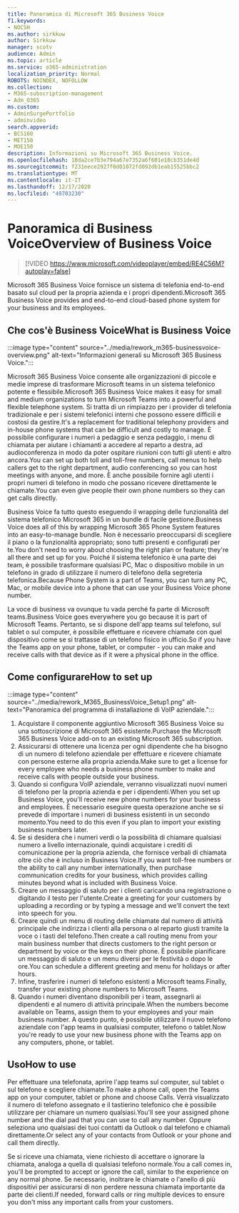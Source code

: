 ```yaml
---
title: Panoramica di Microsoft 365 Business Voice
f1.keywords:
- NOCSH
ms.author: sirkkuw
author: Sirkkuw
manager: scotv
audience: Admin
ms.topic: article
ms.service: o365-administration
localization_priority: Normal
ROBOTS: NOINDEX, NOFOLLOW
ms.collection:
- M365-subscription-management
- Adm_O365
ms.custom:
- AdminSurgePortfolio
- adminvideo
search.appverid:
- BCS160
- MET150
- MOE150
description: Informazioni su Microsoft 365 Business Voice.
ms.openlocfilehash: 18da2ce7b3e794a67e7352a6f601e18cb351de4d
ms.sourcegitcommit: f231eece2927f0d01072fd092db1eab15525bbc2
ms.translationtype: MT
ms.contentlocale: it-IT
ms.lasthandoff: 12/17/2020
ms.locfileid: "49703230"
---
```

# <a name="overview-of-business-voice"></a><span data-ttu-id="3450d-103">Panoramica di Business Voice</span><span class="sxs-lookup"><span data-stu-id="3450d-103">Overview of Business Voice</span></span>

> [!VIDEO https://www.microsoft.com/videoplayer/embed/RE4C56M?autoplay=false]

<span data-ttu-id="3450d-104">Microsoft 365 Business Voice fornisce un sistema di telefonia end-to-end basato sul cloud per la propria azienda e i propri dipendenti.</span><span class="sxs-lookup"><span data-stu-id="3450d-104">Microsoft 365 Business Voice provides and end-to-end cloud-based phone system for your business and its employees.</span></span>

## <a name="what-is-business-voice"></a><span data-ttu-id="3450d-105">Che cos'è Business Voice</span><span class="sxs-lookup"><span data-stu-id="3450d-105">What is Business Voice</span></span>

:::image type="content" source="../media/rework_m365-businessvoice-overview.png" alt-text="Informazioni generali su Microsoft 365 Business Voice.":::

<span data-ttu-id="3450d-107">Microsoft 365 Business Voice consente alle organizzazioni di piccole e medie imprese di trasformare Microsoft teams in un sistema telefonico potente e flessibile.</span><span class="sxs-lookup"><span data-stu-id="3450d-107">Microsoft 365 Business Voice makes it easy for small and medium organizations to turn Microsoft Teams into a powerful and flexible telephone system.</span></span> <span data-ttu-id="3450d-108">Si tratta di un rimpiazzo per i provider di telefonia tradizionale e per i sistemi telefonici interni che possono essere difficili e costosi da gestire.</span><span class="sxs-lookup"><span data-stu-id="3450d-108">It's a replacement for traditional telephony providers and in-house phone systems that can be difficult and costly to manage.</span></span> <span data-ttu-id="3450d-109">È possibile configurare i numeri a pedaggio e senza pedaggio, i menu di chiamata per aiutare i chiamanti a accedere al reparto a destra, ad audioconferenza in modo da poter ospitare riunioni con tutti gli utenti e altro ancora.</span><span class="sxs-lookup"><span data-stu-id="3450d-109">You can set up both toll and toll-free numbers, call menus to help callers get to the right department, audio conferencing so you can host meetings with anyone, and more.</span></span> <span data-ttu-id="3450d-110">È anche possibile fornire agli utenti i propri numeri di telefono in modo che possano ricevere direttamente le chiamate.</span><span class="sxs-lookup"><span data-stu-id="3450d-110">You can even give people their own phone numbers so they can get calls directly.</span></span>

<span data-ttu-id="3450d-111">Business Voice fa tutto questo eseguendo il wrapping delle funzionalità del sistema telefonico Microsoft 365 in un bundle di facile gestione.</span><span class="sxs-lookup"><span data-stu-id="3450d-111">Business Voice does all of this by wrapping Microsoft 365 Phone System features into an easy-to-manage bundle.</span></span> <span data-ttu-id="3450d-112">Non è necessario preoccuparsi di scegliere il piano o la funzionalità appropriato; sono tutti presenti e configurati per te.</span><span class="sxs-lookup"><span data-stu-id="3450d-112">You don't need to worry about choosing the right plan or feature; they're all there and set up for you.</span></span> <span data-ttu-id="3450d-113">Poiché il sistema telefonico è una parte dei team, è possibile trasformare qualsiasi PC, Mac o dispositivo mobile in un telefono in grado di utilizzare il numero di telefono della segreteria telefonica.</span><span class="sxs-lookup"><span data-stu-id="3450d-113">Because Phone System is a part of Teams, you can turn any PC, Mac, or mobile device into a phone that can use your Business Voice phone number.</span></span>

<span data-ttu-id="3450d-114">La voce di business va ovunque tu vada perché fa parte di Microsoft teams.</span><span class="sxs-lookup"><span data-stu-id="3450d-114">Business Voice goes everywhere you go because it is part of Microsoft Teams.</span></span> <span data-ttu-id="3450d-115">Pertanto, se si dispone dell'app teams sul telefono, sul tablet o sul computer, è possibile effettuare e ricevere chiamate con quel dispositivo come se si trattasse di un telefono fisico in ufficio.</span><span class="sxs-lookup"><span data-stu-id="3450d-115">So if you have the Teams app on your phone, tablet, or computer - you can make and receive calls with that device as if it were a physical phone in the office.</span></span>

## <a name="how-to-set-up"></a><span data-ttu-id="3450d-116">Come configurare</span><span class="sxs-lookup"><span data-stu-id="3450d-116">How to set up</span></span>

:::image type="content" source="../media/rework_M365_BusinessVoice_Setup1.png" alt-text="Panoramica del programma di installazione di VoIP aziendale.":::

1. <span data-ttu-id="3450d-118">Acquistare il componente aggiuntivo Microsoft 365 Business Voice su una sottoscrizione di Microsoft 365 esistente.</span><span class="sxs-lookup"><span data-stu-id="3450d-118">Purchase the Microsoft 365 Business Voice add-on to an existing Microsoft 365 subscription.</span></span>
1. <span data-ttu-id="3450d-119">Assicurarsi di ottenere una licenza per ogni dipendente che ha bisogno di un numero di telefono aziendale per effettuare e ricevere chiamate con persone esterne alla propria azienda.</span><span class="sxs-lookup"><span data-stu-id="3450d-119">Make sure to get a license for every employee who needs a business phone number to make and receive calls with people outside your business.</span></span>
1. <span data-ttu-id="3450d-120">Quando si configura VoIP aziendale, verranno visualizzati nuovi numeri di telefono per la propria azienda e per i dipendenti.</span><span class="sxs-lookup"><span data-stu-id="3450d-120">When you set up Business Voice, you'll receive new phone numbers for your business and employees.</span></span> <span data-ttu-id="3450d-121">È necessario eseguire questa operazione anche se si prevede di importare i numeri di business esistenti in un secondo momento.</span><span class="sxs-lookup"><span data-stu-id="3450d-121">You need to do this even if you plan to import your existing business numbers later.</span></span>
1. <span data-ttu-id="3450d-122">Se si desidera che i numeri verdi o la possibilità di chiamare qualsiasi numero a livello internazionale, quindi acquistare i crediti di comunicazione per la propria azienda, che fornisce verbali di chiamata oltre ciò che è incluso in Business Voice.</span><span class="sxs-lookup"><span data-stu-id="3450d-122">If you want toll-free numbers or the ability to call any number internationally, then purchase communication credits for your business, which provides calling minutes beyond what is included with Business Voice.</span></span>
1. <span data-ttu-id="3450d-123">Creare un messaggio di saluto per i clienti caricando una registrazione o digitando il testo per l'utente.</span><span class="sxs-lookup"><span data-stu-id="3450d-123">Create a greeting for your customers by uploading a recording or by typing a message and we'll convert the text into speech for you.</span></span>
1. <span data-ttu-id="3450d-124">Creare quindi un menu di routing delle chiamate dal numero di attività principale che indirizza i clienti alla persona o al reparto giusti tramite la voce o i tasti del telefono.</span><span class="sxs-lookup"><span data-stu-id="3450d-124">Then create a call routing menu from your main business number that directs customers to the right person or department by voice or the keys on their phone.</span></span> <span data-ttu-id="3450d-125">È possibile pianificare un messaggio di saluto e un menu diversi per le festività o dopo le ore.</span><span class="sxs-lookup"><span data-stu-id="3450d-125">You can schedule a different greeting and menu for holidays or after hours.</span></span>
1. <span data-ttu-id="3450d-126">Infine, trasferire i numeri di telefono esistenti a Microsoft teams.</span><span class="sxs-lookup"><span data-stu-id="3450d-126">Finally, transfer your existing phone numbers to Microsoft Teams.</span></span>
1. <span data-ttu-id="3450d-127">Quando i numeri diventano disponibili per i team, assegnarli ai dipendenti e al numero di attività principale.</span><span class="sxs-lookup"><span data-stu-id="3450d-127">When the numbers become available on Teams, assign them to your employees and your main business number.</span></span> <span data-ttu-id="3450d-128">A questo punto, è possibile utilizzare il nuovo telefono aziendale con l'app teams in qualsiasi computer, telefono o tablet.</span><span class="sxs-lookup"><span data-stu-id="3450d-128">Now you're ready to use your new business phone with the Teams app on any computers, phone, or tablet.</span></span>

## <a name="how-to-use"></a><span data-ttu-id="3450d-129">Uso</span><span class="sxs-lookup"><span data-stu-id="3450d-129">How to use</span></span>

<span data-ttu-id="3450d-130">Per effettuare una telefonata, aprire l'app teams sul computer, sul tablet o sul telefono e scegliere chiamate.</span><span class="sxs-lookup"><span data-stu-id="3450d-130">To make a phone call, open the Teams app on your computer, tablet or phone and choose Calls.</span></span> <span data-ttu-id="3450d-131">Verrà visualizzato il numero di telefono assegnato e il tastierino telefonico che è possibile utilizzare per chiamare un numero qualsiasi.</span><span class="sxs-lookup"><span data-stu-id="3450d-131">You'll see your assigned phone number and the dial pad that you can use to call any number.</span></span> <span data-ttu-id="3450d-132">Oppure seleziona uno qualsiasi dei tuoi contatti da Outlook o dal telefono e chiamali direttamente.</span><span class="sxs-lookup"><span data-stu-id="3450d-132">Or select any of your contacts from Outlook or your phone and call them directly.</span></span>

<span data-ttu-id="3450d-133">Se si riceve una chiamata, viene richiesto di accettare o ignorare la chiamata, analoga a quella di qualsiasi telefono normale.</span><span class="sxs-lookup"><span data-stu-id="3450d-133">You a call comes in, you'll be prompted to accept or ignore the call, similar to the experience on any normal phone.</span></span> <span data-ttu-id="3450d-134">Se necessario, inoltrare le chiamate o l'anello di più dispositivi per assicurarsi di non perdere nessuna chiamata importante da parte dei clienti.</span><span class="sxs-lookup"><span data-stu-id="3450d-134">If needed, forward calls or ring multiple devices to ensure you don't miss any important calls from your customers.</span></span>